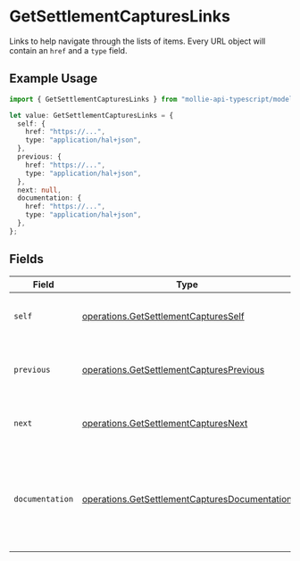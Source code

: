 # GetSettlementCapturesLinks

Links to help navigate through the lists of items. Every URL object will contain an `href` and a `type` field.

## Example Usage

```typescript
import { GetSettlementCapturesLinks } from "mollie-api-typescript/models/operations";

let value: GetSettlementCapturesLinks = {
  self: {
    href: "https://...",
    type: "application/hal+json",
  },
  previous: {
    href: "https://...",
    type: "application/hal+json",
  },
  next: null,
  documentation: {
    href: "https://...",
    type: "application/hal+json",
  },
};
```

## Fields

| Field                                                                                                          | Type                                                                                                           | Required                                                                                                       | Description                                                                                                    |
| -------------------------------------------------------------------------------------------------------------- | -------------------------------------------------------------------------------------------------------------- | -------------------------------------------------------------------------------------------------------------- | -------------------------------------------------------------------------------------------------------------- |
| `self`                                                                                                         | [operations.GetSettlementCapturesSelf](../../models/operations/getsettlementcapturesself.md)                   | :heavy_minus_sign:                                                                                             | The URL to the current set of items.                                                                           |
| `previous`                                                                                                     | [operations.GetSettlementCapturesPrevious](../../models/operations/getsettlementcapturesprevious.md)           | :heavy_minus_sign:                                                                                             | The previous set of items, if available.                                                                       |
| `next`                                                                                                         | [operations.GetSettlementCapturesNext](../../models/operations/getsettlementcapturesnext.md)                   | :heavy_minus_sign:                                                                                             | The next set of items, if available.                                                                           |
| `documentation`                                                                                                | [operations.GetSettlementCapturesDocumentation](../../models/operations/getsettlementcapturesdocumentation.md) | :heavy_minus_sign:                                                                                             | In v2 endpoints, URLs are commonly represented as objects with an `href` and `type` field.                     |